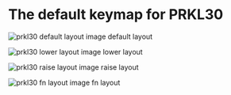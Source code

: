# The default keymap for PRKL30

![prkl30 default layout image](https://i.imgur.com/GjoB6Ht.png "default")
default layout

![prkl30 lower layout image](https://i.imgur.com/sOegfVo.png "lower")
lower layout

![prkl30 raise layout image](https://i.imgur.com/x5t6lmf.png "raise")
raise layout

![prkl30 fn layout image](https://i.imgur.com/l2mCZFM.png "fn")
fn layout
